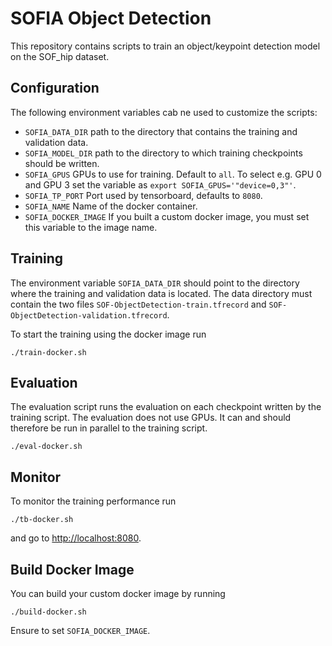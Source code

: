 # SOFIA Object Detection

This repository contains scripts to train an object/keypoint detection model on the SOF_hip dataset.

## Configuration

The following environment variables cab ne used to customize the scripts:
  - `SOFIA_DATA_DIR` path to the directory that contains the training and validation data.
  - `SOFIA_MODEL_DIR` path to the directory to which training checkpoints should be written.
  - `SOFIA_GPUS` GPUs to use for training. Default to `all`. To select e.g. GPU 0 and GPU 3 set the variable as `export SOFIA_GPUS='"device=0,3"'`.
  - `SOFIA_TP_PORT` Port used by tensorboard, defaults to `8080`.
  - `SOFIA_NAME` Name of the docker container. 
  - `SOFIA_DOCKER_IMAGE` If you built a custom docker image, you must set this variable to the image name.

## Training

The environment variable `SOFIA_DATA_DIR` should point to the directory where the training and validation data is located.
The data directory must contain the two files `SOF-ObjectDetection-train.tfrecord` and
`SOF-ObjectDetection-validation.tfrecord`.

To start the training using the docker image run
```shell
./train-docker.sh
```

## Evaluation

The evaluation script runs the evaluation on each checkpoint written by the training script.
The evaluation does not use GPUs. It can and should therefore be run in parallel to the training script.

```shell
./eval-docker.sh
```

## Monitor

To monitor the training performance run
```shell
./tb-docker.sh
```
and go to [http://localhost:8080](http://localhost:8080).


## Build Docker Image

You can build your custom docker image by running
```shell
./build-docker.sh
```
Ensure to set `SOFIA_DOCKER_IMAGE`.